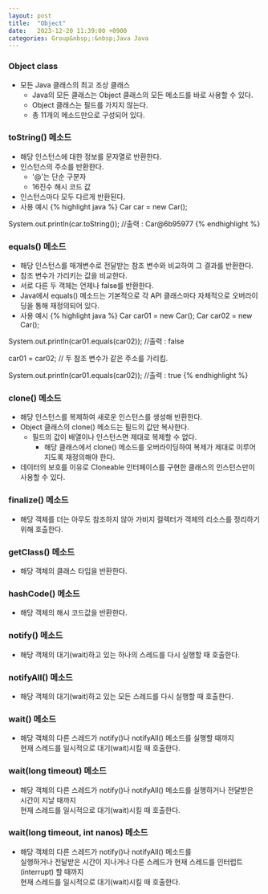 ```yaml
---
layout: post
title:  "Object"
date:   2023-12-20 11:39:00 +0900
categories: Group&nbsp;:&nbsp;Java Java
---
```


### Object class

- 모든 Java 클래스의 최고 조상 클래스
    - Java의 모든 클래스는 Object 클래스의 모든 메소드를 바로 사용할 수 있다.
    - Object 클래스는 필드를 가지지 않는다.
    - 총 11개의 메소드만으로 구성되어 있다.

### toString() 메소드

- 해당 인스턴스에 대한 정보를 문자열로 반환한다.
- 인스턴스의 주소를 반환한다.
    - '@'는 단순 구분자
    - 16진수 해시 코드 값
- 인스턴스마다 모두 다르게 반환된다.
- 사용 예시
{% highlight java %}
Car car = new Car();

System.out.println(car.toString()); //출력 : Car@6b95977
{% endhighlight %}

### equals() 메소드

- 해당 인스턴스를 매개변수로 전달받는 참조 변수와 비교하여 그 결과를 반환한다.
- 참조 변수가 가리키는 값을 비교한다.
- 서로 다른 두 객체는 언제나 false를 반환한다.
- Java에서 equals() 메소드는 기본적으로 각 API 클래스마다 자체적으로 오버라이딩을 통해 재정의되어 있다.
- 사용 예시
{% highlight java %}
Car car01 = new Car();
Car car02 = new Car();

System.out.println(car01.equals(car02)); //출력 : false

car01 = car02; // 두 참조 변수가 같은 주소를 가리킴.

System.out.println(car01.equals(car02)); //출력 : true
{% endhighlight %}

### clone() 메소드

- 해당 인스턴스를 복제하여 새로운 인스턴스를 생성해 반환한다.
- Object 클래스의 clone() 메소드는 필드의 값만 복사한다.
    - 필드의 값이 배열이나 인스턴스면 제대로 복제할 수 없다.
        - 해당 클래스에서 clone() 메소드를 오버라이딩하여 복제가 제대로 이루어지도록 재정의해야 한다.
- 데이터의 보호를 이유로 Cloneable 인터페이스를 구현한 클래스의 인스턴스만이 사용할 수 있다.

### finalize() 메소드

- 해당 객체를 더는 아무도 참조하지 않아 가비지 컬렉터가 객체의 리소스를 정리하기 위해 호출한다.

### getClass() 메소드

- 해당 객체의 클래스 타입을 반환한다.

### hashCode() 메소드

- 해당 객체의 해시 코드값을 반환한다.

### notify() 메소드

- 해당 객체의 대기(wait)하고 있는 하나의 스레드를 다시 실행할 때 호출한다.

### notifyAll() 메소드

- 해당 객체의 대기(wait)하고 있는 모든 스레드를 다시 실행할 때 호출한다.

### wait() 메소드

-  해당 객체의 다른 스레드가 notify()나 notifyAll() 메소드를 실행할 때까지  
현재 스레드를 일시적으로 대기(wait)시킬 때 호출한다.

### wait(long timeout) 메소드

- 해당 객체의 다른 스레드가 notify()나 notifyAll() 메소드를 실행하거나 전달받은 시간이 지날 때까지  
현재 스레드를 일시적으로 대기(wait)시킬 때 호출한다.

### wait(long timeout, int nanos) 메소드

- 해당 객체의 다른 스레드가 notify()나 notifyAll() 메소드를  
실행하거나 전달받은 시간이 지나거나 다른 스레드가 현재 스레드를 인터럽트(interrupt) 할 때까지  
현재 스레드를 일시적으로 대기(wait)시킬 때 호출한다.